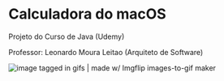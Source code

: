 # Calculadora do macOS

Projeto do Curso de Java (Udemy)

Professor: Leonardo Moura Leitao (Arquiteto de Software)

![image tagged in gifs | made w/ Imgflip images-to-gif maker](https://i.imgflip.com/51ph8f.gif)